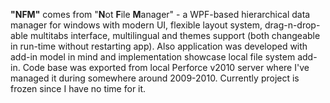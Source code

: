 **"NFM"** comes from "**N**ot **F**ile **M**anager" - a WPF-based hierarchical data manager for windows with modern UI, flexible layout system, drag-n-drop-able multitabs interface, multilingual and themes support (both changeable in run-time without restarting app). Also application was developed with add-in model in mind and implementation showcase local file system add-in. Code base was exported from local Perforce v2010 server where I've managed it during somewhere around 2009-2010. Currently project is frozen since I have no time for it.